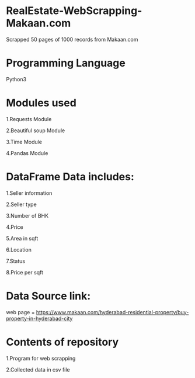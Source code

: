 # RealEstate-WebScrapping-Makaan.com
Scrapped 50 pages of 1000 records from Makaan.com
# Programming Language
Python3
# Modules used
1.Requests Module

2.Beautiful soup Module

3.Time Module

4.Pandas Module
# DataFrame Data includes:
1.Seller information

2.Seller type

3.Number of BHK

4.Price

5.Area in sqft

6.Location

7.Status

8.Price per sqft
# Data Source link:
web page = https://www.makaan.com/hyderabad-residential-property/buy-property-in-hyderabad-city
# Contents of repository
1.Program for web scrapping

2.Collected data in csv file
